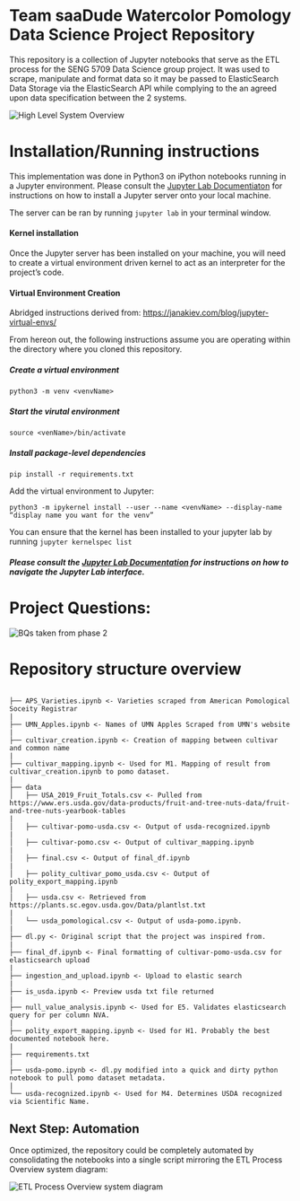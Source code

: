 # Team saaDude Watercolor Pomology Data Science Project Repository

This repository is a collection of Jupyter notebooks that serve as the ETL process for the SENG 5709 Data Science group project. It was used to scrape, manipulate and format data so it may be passed to ElasticSearch Data Storage via the ElasticSearch API while complying to the an agreed upon data specification between the 2 systems.

![High Level System Overview](https://i.imgur.com/5YqiNif.jpg)

# Installation/Running instructions

This implementation was done in Python3 on iPython notebooks running in a Jupyter environment. Please consult the [Jupyter Lab Documentiaton](https://jupyterlab.readthedocs.io/en/stable/getting_started/installation.html) for instructions on how to install a Jupyter server onto your local machine.

The server can be ran by running `jupyter lab` in your terminal window.

#### Kernel installation

Once the Jupyter server has been installed on your machine, you will need to create a virtual environment driven kernel to act as an interpreter for the project’s code.

#### Virtual Environment Creation

Abridged instructions derived from: https://janakiev.com/blog/jupyter-virtual-envs/

From hereon out, the following instructions assume you are operating within the directory where you cloned this repository.

##### Create a virtual environment 

`python3 -m venv <venvName>`

##### Start the virutal environment 

`source <venName>/bin/activate`

##### Install package-level dependencies

`pip install -r requirements.txt`

Add the virtual environment to Jupyter:

`python3 -m ipykernel install --user --name <venvName> --display-name “display name you want for the venv”`

You can ensure that the kernel has been installed to your jupyter lab by running `jupyter kernelspec list`



##### Please consult the [Jupyter Lab Documentation](https://jupyterlab.readthedocs.io/en/stable/user/interface.html) for instructions on how to navigate the Jupyter Lab interface.

# Project Questions:

![BQs taken from phase 2](https://i.imgur.com/mfPhi8I.png)

# Repository structure overview

```

├── APS_Varieties.ipynb <- Varieties scraped from American Pomological Soceity Registrar
|
├── UMN_Apples.ipynb <- Names of UMN Apples Scraped from UMN's website
|
├── cultivar_creation.ipynb <- Creation of mapping between cultivar and common name
|
├── cultivar_mapping.ipynb <- Used for M1. Mapping of result from cultivar_creation.ipynb to pomo dataset.
|
├── data
│	├── USA_2019_Fruit_Totals.csv <- Pulled from https://www.ers.usda.gov/data-products/fruit-and-tree-nuts-data/fruit-and-tree-nuts-yearbook-tables
|
│  	├── cultivar-pomo-usda.csv <- Output of usda-recognized.ipynb
|
│  	├── cultivar-pomo.csv <- Output of cultivar_mapping.ipynb
|
│  	├── final.csv <- Output of final_df.ipynb
|
│  	├── polity_cultivar_pomo_usda.csv <- Output of polity_export_mapping.ipynb
|
│  	├── usda.csv <- Retrieved from https://plants.sc.egov.usda.gov/Data/plantlst.txt
|
│  	└── usda_pomological.csv <- Output of usda-pomo.ipynb.
|
├── dl.py <- Original script that the project was inspired from.
|
├── final_df.ipynb <- Final formatting of cultivar-pomo-usda.csv for elasticsearch upload
|
├── ingestion_and_upload.ipynb <- Upload to elastic search
|
├── is_usda.ipynb <- Preview usda txt file returned
|
├── null_value_analysis.ipynb <- Used for E5. Validates elasticsearch query for per column NVA.
|
├── polity_export_mapping.ipynb <- Used for H1. Probably the best documented notebook here.
|
├── requirements.txt
|
├── usda-pomo.ipynb <- dl.py modified into a quick and dirty python notebook to pull pomo dataset metadata.
|
└── usda-recognized.ipynb <- Used for M4. Determines USDA recognized via Scientific Name.
```



## Next Step: Automation

Once optimized, the repository could be completely automated by consolidating the notebooks into a single script mirroring the ETL Process Overview system diagram:

![ETL Process Overview system diagram](https://i.imgur.com/KORxYL7.png)

